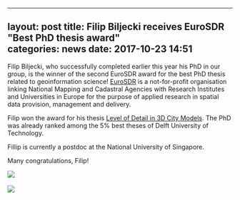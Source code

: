
---
layout: post
title: Filip Biljecki receives EuroSDR "Best PhD thesis award"  
categories: news
date: 2017-10-23 14:51
---

Filip Biljecki, who successfully completed earlier this year his PhD in our group, is the winner of the second EuroSDR award for the best PhD thesis related to geoinformation science!
[EuroSDR](http://www.eurosdr.net) is a not-for-profit organisation linking National Mapping and Cadastral Agencies with Research Institutes and Universities in Europe for the purpose of applied research in spatial data provision, management and delivery.

Filip won the award for his thesis [Level of Detail in 3D City Models](http://filipbiljecki.com/phd/dissertationFilipBiljecki.pdf).
The PhD was already ranked among the 5% best theses of Delft University of Technology.

Fillip is currently a postdoc at the National University of Singapore.

Many congratulations, Filip!

<img src="{{ site.baseurl }}/img/2017/awardFilip.png"/><br/><br/>
<img src="{{ site.baseurl }}/img/2017/FilipPhD.jpg"/><br/><br/>
